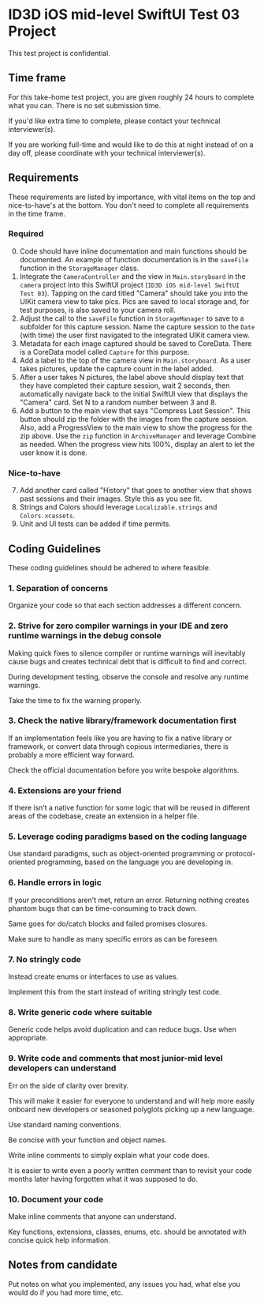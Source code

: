 #  ID3D iOS mid-level SwiftUI Test 03 Project

This test project is confidential.

## Time frame

For this take-home test project, you are given roughly 24 hours to complete what you can. There is no set submission time. 

If you'd like extra time to complete, please contact your technical interviewer(s).

If you are working full-time and would like to do this at night instead of on a day off, please coordinate with your technical interviewer(s).


## Requirements

These requirements are listed by importance, with vital items on the top and nice-to-have's at the bottom. You don't need to complete all requirements in the time frame.

### Required
0. Code should have inline documentation and main functions should be documented. An example of function documentation is in the `saveFile` function in the `StorageManager` class.
1. Integrate the `CameraController` and the view in `Main.storyboard` in the `camera` project into this SwiftUI project (`ID3D iOS mid-level SwiftUI Test 03`). Tapping on the card titled "Camera" should take you into the UIKit camera view to take pics. Pics are saved to local storage and, for test purposes, is also saved to your camera roll.
2. Adjust the call to the `saveFile` function in `StorageManager` to save to a subfolder for this capture session. Name the capture session to the `Date` (with time) the user first navigated to the integrated UIKit camera view.  
3. Metadata for each image captured should be saved to CoreData. There is a CoreData model called `Capture` for this purpose.
4. Add a label to the top of the camera view in `Main.storyboard`. As a user takes pictures, update the capture count in the label added.
5. After a user takes N pictures, the label above should display text that they have completed their capture session, wait 2 seconds, then automatically navigate back to the initial SwiftUI view that displays the "Camera" card. Set N to a random number between 3 and 8.
6. Add a button to the main view that says "Compress Last Session". This button should zip the folder with the images from the capture session. Also, add a ProgressView to the main view to show the progress for the zip above. Use the `zip` function in  `ArchiveManager` and leverage Combine as needed. When the progress view hits 100%, display an alert to let the user know it is done.

### Nice-to-have
7. Add another card called "History" that goes to another view that shows past sessions and their images. Style this as you see fit.
8. Strings and Colors should leverage `Localizable.strings` and `Colors.xcassets`.
9. Unit and UI tests can be added if time permits.


## Coding Guidelines

These coding guidelines should be adhered to where feasible.

### 1. Separation of concerns

Organize your code so that each section addresses a different concern.

### 2. Strive for zero compiler warnings in your IDE and zero runtime warnings in the debug console

Making quick fixes to silence compiler or runtime warnings will inevitably cause bugs and creates technical debt that is difficult to find and correct.

During development testing, observe the console and resolve any runtime warnings.

Take the time to fix the warning properly.

### 3. Check the native library/framework documentation first 

If an implementation feels like you are having to fix a native library or framework, or convert data through copious intermediaries, there is probably a more efficient way forward. 

Check the official documentation before you write bespoke algorithms.

### 4. Extensions are your friend

If there isn’t a native function for some logic that will be reused in different areas of the codebase, create an extension in a helper file.

### 5. Leverage coding paradigms based on the coding language

Use standard paradigms, such as object-oriented programming or protocol-oriented programming, based on the language you are developing in.

### 6. Handle errors in logic

If your preconditions aren’t met, return an error. Returning nothing creates phantom bugs that can be time-consuming to track down.

Same goes for do/catch blocks and failed promises closures. 

Make sure to handle as many specific errors as can be foreseen.

### 7. No stringly code 

Instead create enums or interfaces to use as values.

Implement this from the start instead of writing stringly test code.

### 8. Write generic code where suitable

Generic code helps avoid duplication and can reduce bugs. Use when appropriate.

### 9. Write code and comments that most junior-mid level developers can understand

Err on the side of clarity over brevity. 

This will make it easier for everyone to understand and will help more easily onboard new developers or seasoned polyglots picking up a new language.

Use standard naming conventions.

Be concise with your function and object names. 

Write inline comments to simply explain what your code does. 

It is easier to write even a poorly written comment than to revisit your code months later having forgotten what it was supposed to do. 

### 10. Document your code

Make inline comments that anyone can understand.

Key functions, extensions, classes, enums, etc. should be annotated with concise quick help information. 


## Notes from candidate

Put notes on what you implemented, any issues you had, what else you would do if you had more time, etc. 

